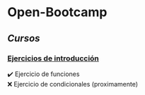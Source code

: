 # Open-Bootcamp

## _Cursos_

### [Ejercicios de introducción](#)
:heavy_check_mark: Ejercicio de funciones  
:x: Ejercicio de condicionales (proximamente)  

